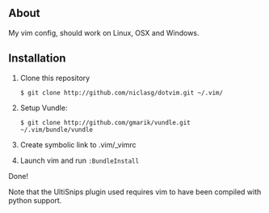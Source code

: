 ## About
My vim config, should work on Linux, OSX and Windows.

## Installation
1. Clone this repository

     ```
     $ git clone http://github.com/niclasg/dotvim.git ~/.vim/
     ```

2. Setup Vundle:

     ```
     $ git clone http://github.com/gmarik/vundle.git ~/.vim/bundle/vundle
     ```
     
3. Create symbolic link to .vim/_vimrc

4. Launch vim and run `:BundleInstall`

Done!

Note that the UltiSnips plugin used requires vim to have been compiled with python support.
